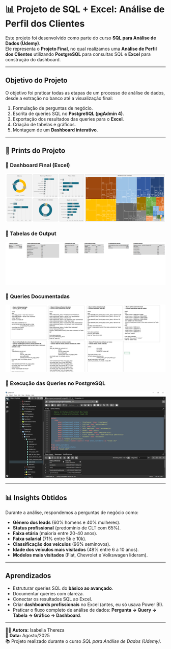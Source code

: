 # 📊 Projeto de SQL + Excel: Análise de Perfil dos Clientes

Este projeto foi desenvolvido como parte do curso **SQL para Análise de Dados (Udemy)**.  
Ele representa o **Projeto Final**, no qual realizamos uma **Análise de Perfil dos Clientes** utilizando **PostgreSQL** para consultas SQL e **Excel** para construção do dashboard.

---

## Objetivo do Projeto
O objetivo foi praticar todas as etapas de um processo de análise de dados, desde a extração no banco até a visualização final:

1. Formulação de perguntas de negócio.
2. Escrita de queries SQL no **PostgreSQL (pgAdmin 4)**.
3. Exportação dos resultados das queries para o **Excel**.
4. Criação de tabelas e gráficos.
5. Montagem de um **Dashboard interativo**.

---

## 📸 Prints do Projeto

### 🔹 Dashboard Final (Excel)
![Dashboard](Excel.PNG)
### 🔹 Tabelas de Output
![Output](Output.PNG)

### 🔹 Queries Documentadas
![Queries](Queries.PNG)

### 🔹 Execução das Queries no PostgreSQL
![PostgreSQL](PostgreSQL.PNG)

---

## 📊 Insights Obtidos
Durante a análise, respondemos a perguntas de negócio como:
- **Gênero dos leads** (60% homens e 40% mulheres).  
- **Status profissional** (predomínio de CLT com 65%).  
- **Faixa etária** (maioria entre 20-40 anos).  
- **Faixa salarial** (71% entre 5k e 10k).  
- **Classificação dos veículos** (96% seminovos).  
- **Idade dos veículos mais visitados** (48% entre 6 a 10 anos).  
- **Modelos mais visitados** (Fiat, Chevrolet e Volkswagen lideram).  

---

## Aprendizados
- Estruturar queries SQL do **básico ao avançado**.  
- Documentar queries com clareza.  
- Conectar os resultados SQL ao Excel.  
- Criar **dashboards profissionais** no Excel (antes, eu só usava Power BI).  
- Praticar o fluxo completo de análise de dados: **Pergunta → Query → Tabela → Gráfico → Dashboard**.  

---


👩‍💻 **Autora:** Isabella Thereza  
📅 **Data:** Agosto/2025  
📚 Projeto realizado durante o curso *SQL para Análise de Dados (Udemy)*.
